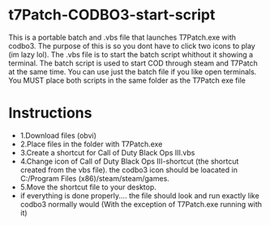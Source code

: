 # t7Patch-CODBO3-start-script
This is a portable batch and .vbs file that launches T7Patch.exe with codbo3.
The purpose of this is so you dont have to click two icons to play (im lazy lol).
The .vbs file is to start the batch script whithout it showing a terminal.
The batch script is used to start COD through steam and T7Patch at the same time. You can use just the batch file if you like open terminals. 
You MUST place both scripts in the same folder as the T7Patch exe file


#                                                             Instructions
- 1.Download files (obvi) 
- 2.Place files in the folder with T7Patch.exe
- 3.Create a shortcut for Call of Duty Black Ops III.vbs
- 4.Change icon of Call of Duty Black Ops III-shortcut (the shortcut created from the vbs file). the codbo3 icon should be loacated in C:/Program Files (x86)/steam/steam/games.
- 5.Move the shortcut file to your desktop. 
- if everything is done properly.... the file should look and run exactly like codbo3 normally would (With the exception of T7Patch.exe running with it) 

